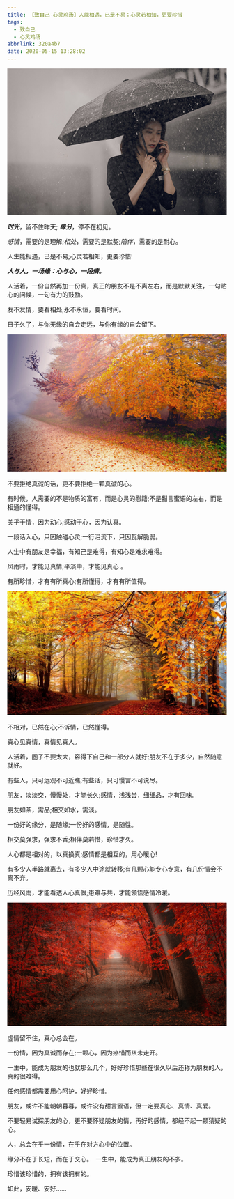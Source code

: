 ```yaml
---
title: 【致自己-心灵鸡汤】人能相遇，已是不易；心灵若相知，更要珍惜
tags:
  - 致自己
  - 心灵鸡汤
abbrlink: 320a4b7
date: 2020-05-15 13:28:02
---
```







![](/assets/blogImg/202005181342.jpg)



***时光***，留不住昨天; ***缘分***，停不在初见。

*感情*，需要的是理解;*相处*，需要的是默契;*陪伴*，需要的是耐心。


人生能相遇，已是不易;心灵若相知，更要珍惜!

***人与人，一场缘：心与心，一段情。***

<!-- more -->

人活着，一份自然再加一份真，真正的朋友不是不离左右，而是默默关注，一句贴心的问候，一句有力的鼓励。


友不友情，要看相处;永不永恒，要看时间。


日子久了，与你无缘的自会走远，与你有缘的自会留下。



![](/assets/blogImg/202005181415.jpg)


不要拒绝真诚的话，更不要拒绝一颗真诚的心。


有时候，人需要的不是物质的富有，而是心灵的慰籍;不是甜言蜜语的左右，而是相通的懂得。


关乎于情，因为动心;感动于心，因为认真。


一段话入心，只因触碰心灵;一行泪流下，只因瓦解脆弱。


人生中有朋友是幸福，有知己是难得，有知心是难求难得。


风雨时，才能见真情;平淡中，才能见真心 。


有所珍惜，才有有所真心;有所懂得，才有有所值得。


![](/assets/blogImg/202005181414.jpg)



不相对，已然在心;不诉情，已然懂得。


真心见真情，真情见真人。


人活着，圈子不要太大，容得下自己和一部分人就好;朋友不在于多少，自然随意就好。


有些人，只可远观不可近瞧;有些话，只可慢言不可说尽。


朋友，淡淡交，慢慢处，才能长久;感情，浅浅尝，细细品，才有回味。


朋友如茶，需品;相交如水，需淡。


一份好的缘分，是随缘;一份好的感情，是随性。


相交莫强求，强求不香;相伴莫若惜，珍惜才久。


人心都是相对的，以真换真;感情都是相互的，用心暖心!


有多少人半路就离去，有多少人中途就转移;有几颗心能专心专意，有几份情会不离不弃。


历经风雨，才能看透人心真假;患难与共，才能领悟感情冷暖。



![](/assets/blogImg/202005181412.jpg)


虚情留不住，真心总会在。


一份情，因为真诚而存在;一颗心，因为疼惜而从未走开。


一生中，能成为朋友的也就那么几个，好好珍惜那些在很久以后还称为朋友的人，真的很难得。


任何感情都需要用心呵护，好好珍惜。


朋友，或许不能朝朝暮暮，或许没有甜言蜜语，但一定要真心、真情、真爱。


不要轻易试探朋友的心，更不要怀疑朋友的情，再好的感情，都经不起一颗猜疑的心。


人，总会在乎一份情，在乎在对方心中的位置。


缘分不在于长短，而在于交心。　一生中，能成为真正朋友的不多。


珍惜该珍惜的，拥有该拥有的。


如此，安暖、安好……